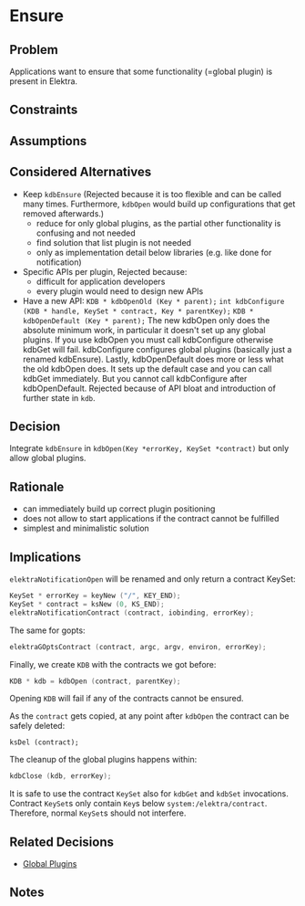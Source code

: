 # Ensure

## Problem

Applications want to ensure that some functionality (=global plugin)
is present in Elektra.

## Constraints

## Assumptions

## Considered Alternatives

- Keep `kdbEnsure` (Rejected because it is too flexible and can be called many times. Furthermore,
  `kdbOpen` would build up configurations that get removed afterwards.)
  - reduce for only global plugins, as the partial other functionality is confusing
    and not needed
  - find solution that list plugin is not needed
  - only as implementation detail below libraries (e.g. like done for notification)
- Specific APIs per plugin, Rejected because:
  - difficult for application developers
  - every plugin would need to design new APIs
- Have a new API: `KDB * kdbOpenOld (Key * parent);`
  `int kdbConfigure (KDB * handle, KeySet * contract, Key * parentKey);`
  `KDB * kdbOpenDefault (Key * parent);`
  The new kdbOpen only does the absolute minimum work, in particular it doesn't set up any global plugins.
  If you use kdbOpen you must call kdbConfigure otherwise kdbGet will fail. kdbConfigure configures global
  plugins (basically just a renamed kdbEnsure). Lastly, kdbOpenDefault does more or less what the old kdbOpen
  does. It sets up the default case and you can call kdbGet immediately. But you cannot call kdbConfigure after
  kdbOpenDefault.
  Rejected because of API bloat and introduction of further state in `kdb`.

## Decision

Integrate `kdbEnsure` in `kdbOpen(Key *errorKey, KeySet *contract)` but only allow global plugins.

## Rationale

- can immediately build up correct plugin positioning
- does not allow to start applications if the contract cannot be fulfilled
- simplest and minimalistic solution

## Implications

`elektraNotificationOpen` will be renamed and only return a contract KeySet:

```c
KeySet * errorKey = keyNew ("/", KEY_END);
KeySet * contract = ksNew (0, KS_END);
elektraNotificationContract (contract, iobinding, errorKey);
```

The same for gopts:

```c
elektraGOptsContract (contract, argc, argv, environ, errorKey);
```

Finally, we create `KDB` with the contracts we got before:

```c
KDB * kdb = kdbOpen (contract, parentKey);
```

Opening `KDB` will fail if any of the contracts cannot be ensured.

As the `contract` gets copied, at any point after `kdbOpen` the
contract can be safely deleted:

```
ksDel (contract);
```

The cleanup of the global plugins happens within:

```c
kdbClose (kdb, errorKey);
```

It is safe to use the contract `KeySet` also for `kdbGet` and `kdbSet`
invocations. Contract `KeySet`s only contain `Key`s below
`system:/elektra/contract`. Therefore, normal `KeySet`s should not interfere.

## Related Decisions

- [Global Plugins](global_plugins.md)

## Notes
